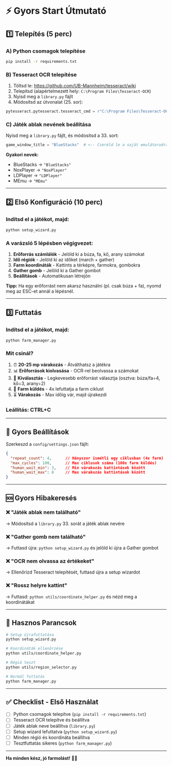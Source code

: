 # ⚡ Gyors Start Útmutató

## 1️⃣ Telepítés (5 perc)

### A) Python csomagok telepítése

```bash
pip install -r requirements.txt
```

### B) Tesseract OCR telepítése

1. Töltsd le: https://github.com/UB-Mannheim/tesseract/wiki
2. Telepítsd (alapértelmezett hely: `C:\Program Files\Tesseract-OCR`)
3. Nyisd meg a `library.py` fájlt
4. Módosítsd az útvonalat (25. sor):

```python
pytesseract.pytesseract.tesseract_cmd = r"C:\Program Files\Tesseract-OCR\tesseract.exe"
```

### C) Játék ablak nevének beállítása

Nyisd meg a `library.py` fájlt, és módosítsd a 33. sort:

```python
game_window_title = "BlueStacks"  # <-- Cseréld le a saját emulátorodra!
```

**Gyakori nevek:**
- BlueStacks → `"BlueStacks"`
- NoxPlayer → `"NoxPlayer"`
- LDPlayer → `"LDPlayer"`
- MEmu → `"MEmu"`

---

## 2️⃣ Első Konfiguráció (10 perc)

### Indítsd el a játékot, majd:

```bash
python setup_wizard.py
```

### A varázsló 5 lépésben végigvezet:

1. **Erőforrás számlálók** - Jelöld ki a búza, fa, kő, arany számokat
2. **Idő régiók** - Jelöld ki az időket (march + gather)
3. **Farm koordináták** - Kattints a térképre, farmokra, gombokra
4. **Gather gomb** - Jelöld ki a Gather gombot
5. **Beállítások** - Automatikusan létrejön

**Tipp:** Ha egy erőforrást nem akarsz használni (pl. csak búza + fa), nyomd meg az ESC-et annál a lépésnél.

---

## 3️⃣ Futtatás

### Indítsd el a játékot, majd:

```bash
python farm_manager.py
```

### Mit csinál?

1. ⏰ **20-25 mp várakozás** - Átválthatsz a játékra
2. 📊 **Erőforrások kiolvasása** - OCR-rel beolvassa a számokat
3. 🧮 **Kiválasztás** - Legkevesebb erőforrást választja (osztva: búza/fa÷4, kő÷3, arany÷2)
4. 🌾 **Farm küldés** - 4x lefuttatja a farm ciklust
5. ⏳ **Várakozás** - Max időig vár, majd újrakezdi

### Leállítás: **CTRL+C**

---

## 🔧 Gyors Beállítások

Szerkeszd a `config/settings.json` fájlt:

```json
{
  "repeat_count": 4,      // Hányszor ismétli egy ciklusban (4x farm)
  "max_cycles": 100,      // Max ciklusok száma (100x farm küldés)
  "human_wait_min": 3,    // Min várakozás kattintások között
  "human_wait_max": 8     // Max várakozás kattintások között
}
```

---

## 🆘 Gyors Hibakeresés

### ❌ "Játék ablak nem található"

→ Módosítsd a `library.py` 33. sorát a játék ablak nevére

### ❌ "Gather gomb nem található"

→ Futtasd újra: `python setup_wizard.py` és jelöld ki újra a Gather gombot

### ❌ "OCR nem olvassa az értékeket"

→ Ellenőrizd Tesseract telepítését, futtasd újra a setup wizardot

### ❌ "Rossz helyre kattint"

→ Futtasd: `python utils/coordinate_helper.py` és nézd meg a koordinátákat

---

## 📝 Hasznos Parancsok

```bash
# Setup újrafuttatása
python setup_wizard.py

# Koordináták ellenőrzése
python utils/coordinate_helper.py

# Régió teszt
python utils/region_selector.py

# Normál futtatás
python farm_manager.py
```

---

## ✅ Checklist - Első Használat

- [ ] Python csomagok telepítve (`pip install -r requirements.txt`)
- [ ] Tesseract OCR telepítve és beállítva
- [ ] Játék ablak neve beállítva (`library.py`)
- [ ] Setup wizard lefuttatva (`python setup_wizard.py`)
- [ ] Minden régió és koordináta beállítva
- [ ] Tesztfuttatás sikeres (`python farm_manager.py`)

---

**Ha minden kész, jó farmolást!** 🌾🚜